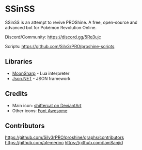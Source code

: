 # SSinSS

SSinSS is an attempt to revive PROShine.
A free, open-source and advanced bot for Pokémon Revolution Online.

Discord/Community: https://discord.gg/5Rq3ujc

Scripts: https://github.com/Silv3rPRO/proshine-scripts

## Libraries

* [MoonSharp](http://www.moonsharp.org/) - Lua interpreter
* [Json.NET](http://www.newtonsoft.com/json) - JSON framework

## Credits

* Main icon: [shiftercat on DeviantArt](https://shiftercat.deviantart.com/)
* Other icons: [Font Awesome](http://fontawesome.io/icons/)

## Contributors

https://github.com/Silv3rPRO/proshine/graphs/contributors
https://github.com/atemerino
https://github.com/IamSanjid
